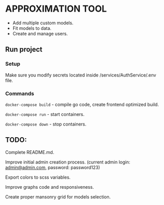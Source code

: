 # APPROXIMATION TOOL

- Add multiple custom models.
- Fit models to data.
- Create and manage users.

## Run project

### Setup
Make sure you modify secrets located inside /services/AuthService/.env file.

### Commands
`docker-compose build` - compile go code, create frontend optimized build.

`docker-compose run` - start containers.

`docker-compose down` - stop containers.

## TODO:
Complete README.md.

Improve initial admin creation process. (current admin login: admin@admin.com, password: password123)

Export colors to scss variables.

Improve graphs code and responsiveness.

Create proper mansonry grid for models selection.
